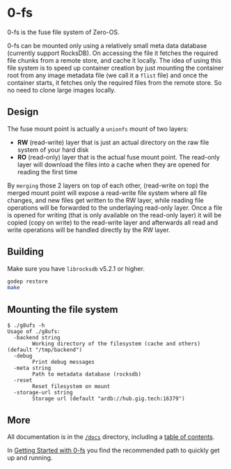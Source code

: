 # 0-fs

0-fs is the fuse file system of Zero-OS.

0-fs can be mounted only using a relatively small meta data database (currently support RocksDB). On accessing
the file it fetches the required file chunks from a remote store, and cache it locally. The idea of using this file system
is to speed up container creation by just mounting the container root from any image metadata file (we call it a `flist` file) and once
the container starts, it fetches only the required files from the remote store. So no need to clone large images locally.

## Design

The fuse mount point is actually a `unionfs` mount of two layers:
- **RW** (read-write) layer that is just an actual directory on the raw file system of your hard disk
- **RO** (read-only) layer that is the actual fuse mount point. The read-only layer will download the files into a cache when they are opened for reading the first time

By `merging` those 2 layers on top of each other, (read-write on top) the merged mount point will
expose a read-write file system where all file changes, and new files get written to the RW layer,
while reading file operations will be forwarded to the underlaying read-only layer. Once a file is opened
for writing (that is only available on the read-only layer) it will be copied (copy on write) to the
read-write layer and afterwards all read and write operations will be handled directly by the RW layer.

## Building

Make sure you have `librocksdb` v5.2.1 or higher.

```bash
godep restore
make
```

## Mounting the file system

```
$ ./g8ufs -h
Usage of ./g8ufs:
  -backend string
    	Working directory of the filesystem (cache and others) (default "/tmp/backend")
  -debug
    	Print debug messages
  -meta string
    	Path to metadata database (rocksdb)
  -reset
    	Reset filesystem on mount
  -storage-url string
    	Storage url (default "ardb://hub.gig.tech:16379")
```

## More

All documentation is in the [`/docs`](./docs) directory, including a [table of contents](/docs/SUMMARY.md).

In [Getting Started with 0-fs](/docs/gettingstarted/README.md) you find the recommended path to quickly get up and running.
